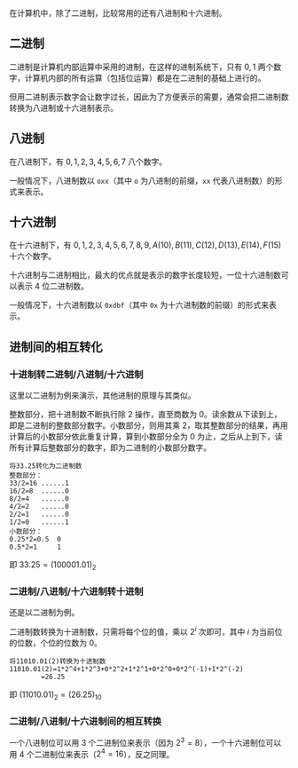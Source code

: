 在计算机中，除了二进制，比较常用的还有八进制和十六进制。

## 二进制

二进制是计算机内部运算中采用的进制，在这样的进制系统下，只有 $0,1$ 两个数字，计算机内部的所有运算（包括位运算）都是在二进制的基础上进行的。

但用二进制表示数字会让数字过长，因此为了方便表示的需要，通常会把二进制数转换为八进制或十六进制表示。

## 八进制

在八进制下，有 $0,1,2,3,4,5,6,7$ 八个数字。

一般情况下，八进制数以 `oxx`（其中 `o` 为八进制的前缀，`xx` 代表八进制数）的形式来表示。

## 十六进制

在十六进制下，有 $0,1,2,3,4,5,6,7,8,9,A(10),B(11),C(12),D(13),E(14),F(15)$ 十六个数字。

十六进制与二进制相比，最大的优点就是表示的数字长度较短，一位十六进制数可以表示 4 位二进制数。

一般情况下，十六进制数以 `0xdbf`（其中 `0x` 为十六进制数的前缀）的形式来表示。

## 进制间的相互转化

### 十进制转二进制/八进制/十六进制

这里以二进制为例来演示，其他进制的原理与其类似。

整数部分，把十进制数不断执行除 2 操作，直至商数为 0。读余数从下读到上，即是二进制的整数部分数字。小数部分，则用其乘 2，取其整数部分的结果，再用计算后的小数部分依此重复计算，算到小数部分全为 0 为止，之后从上到下，读所有计算后整数部分的数字，即为二进制的小数部分数字。

```text
将33.25转化为二进制数
整数部分：
33/2=16	......1
16/2=8	......0
8/2=4	......0
4/2=2	......0
2/2=1	......0
1/2=0	......1
小数部分：
0.25*2=0.5	0
0.5*2=1		1
```

即 $33.25 = (100001.01)_2$

### 二进制/八进制/十六进制转十进制

还是以二进制为例。

二进制数转换为十进制数，只需将每个位的值，乘以 $2^i$ 次即可，其中 $i$ 为当前位的位数，个位的位数为 0。

```text
将11010.01(2)转换为十进制数
11010.01(2)=1*2^4+1*2^3+0*2^2+1*2^1+0*2^0+0*2^(-1)+1*2^(-2)
        =26.25
```

即 $(11010.01)_2 = (26.25)_{10}$

### 二进制/八进制/十六进制间的相互转换

一个八进制位可以用 3 个二进制位来表示（因为 $2^3 =8$），一个十六进制位可以用 4 个二进制位来表示（$2^4 = 16$），反之同理。
